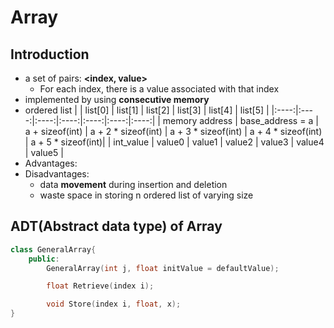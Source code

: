 # Array
## Introduction
* a set of pairs: **<index, value>**
  * For each index, there is a value associated with that index
* implemented by using **consecutive memory**
* ordered list
|    | list[0] | list[1] | list[2] | list[3] | list[4] | list[5] |
|:----:|:----:|:----:|:----:|:----:|:----:|:----:|
| memory address   | base_address = a   | a + sizeof(int)   | a + 2 * sizeof(int)   | a + 3 * sizeof(int) | a + 4 * sizeof(int) | a + 5 * sizeof(int)|
| int_value | value0 | value1 | value2 | value3 | value4 |  value5  |
* Advantages:
* Disadvantages:
  * data **movement** during insertion and deletion
  * waste space in storing n ordered list of varying size

## ADT(Abstract data type) of Array
```C++
class GeneralArray{
    public:
        GeneralArray(int j, float initValue = defaultValue);

        float Retrieve(index i);

        void Store(index i, float, x);
}
```
